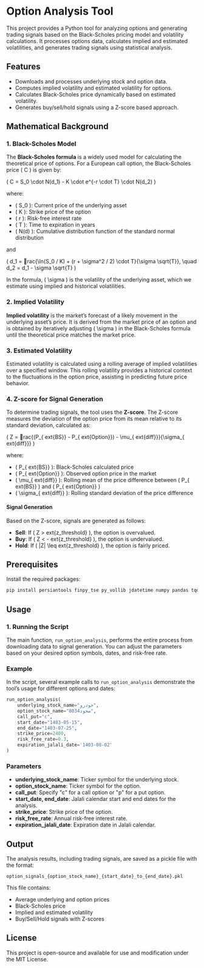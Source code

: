 
# Option Analysis Tool

This project provides a Python tool for analyzing options and generating trading signals based on the Black-Scholes pricing model and volatility calculations. It processes options data, calculates implied and estimated volatilities, and generates trading signals using statistical analysis.

## Features

- Downloads and processes underlying stock and option data.
- Computes implied volatility and estimated volatility for options.
- Calculates Black-Scholes price dynamically based on estimated volatility.
- Generates buy/sell/hold signals using a Z-score based approach.

## Mathematical Background

### 1. Black-Scholes Model

The **Black-Scholes formula** is a widely used model for calculating the theoretical price of options. For a European call option, the Black-Scholes price \( C \) is given by:

\(
C = S_0 \cdot N(d_1) - K \cdot e^{-r \cdot T} \cdot N(d_2)
\)

where:

- \( S_0 \): Current price of the underlying asset
- \( K \): Strike price of the option
- \( r \): Risk-free interest rate
- \( T \): Time to expiration in years
- \( N(d) \): Cumulative distribution function of the standard normal distribution

and

\(
d_1 = rac{\ln(S_0 / K) + (r + \sigma^2 / 2) \cdot T}{\sigma \sqrt{T}}, \quad d_2 = d_1 - \sigma \sqrt{T}
\)

In the formula, \( \sigma \) is the volatility of the underlying asset, which we estimate using implied and historical volatilities.

### 2. Implied Volatility

**Implied volatility** is the market’s forecast of a likely movement in the underlying asset’s price. It is derived from the market price of an option and is obtained by iteratively adjusting \( \sigma \) in the Black-Scholes formula until the theoretical price matches the market price.

### 3. Estimated Volatility

Estimated volatility is calculated using a rolling average of implied volatilities over a specified window. This rolling volatility provides a historical context to the fluctuations in the option price, assisting in predicting future price behavior.

### 4. Z-score for Signal Generation

To determine trading signals, the tool uses the **Z-score**. The Z-score measures the deviation of the option price from its mean relative to its standard deviation, calculated as:

\(
Z = rac{(P_{	ext{BS}} - P_{	ext{Option}}) - \mu_{	ext{diff}}}{\sigma_{	ext{diff}}}
\)

where:

- \( P_{	ext{BS}} \): Black-Scholes calculated price
- \( P_{	ext{Option}} \): Observed option price in the market
- \( \mu_{	ext{diff}} \): Rolling mean of the price difference between \( P_{	ext{BS}} \) and \( P_{	ext{Option}} \)
- \( \sigma_{	ext{diff}} \): Rolling standard deviation of the price difference

#### Signal Generation

Based on the Z-score, signals are generated as follows:

- **Sell**: If \( Z > 	ext{z_threshold} \), the option is overvalued.
- **Buy**: If \( Z < -	ext{z_threshold} \), the option is undervalued.
- **Hold**: If \( |Z| \leq 	ext{z_threshold} \), the option is fairly priced.

## Prerequisites

Install the required packages:

```bash
pip install persiantools finpy_tse py_vollib jdatetime numpy pandas tqdm
```

## Usage

### 1. Running the Script

The main function, `run_option_analysis`, performs the entire process from downloading data to signal generation. You can adjust the parameters based on your desired option symbols, dates, and risk-free rate.

### Example

In the script, several example calls to `run_option_analysis` demonstrate the tool’s usage for different options and dates:

```python
run_option_analysis(
    underlying_stock_name="خودرو",
    option_stock_name="ضخود8034",
    call_put="c",
    start_date="1403-05-15",
    end_date="1403-07-25",
    strike_price=2400,
    risk_free_rate=0.3,
    expiration_jalali_date='1403-08-02'
)
```

### Parameters

- **underlying_stock_name**: Ticker symbol for the underlying stock.
- **option_stock_name**: Ticker symbol for the option.
- **call_put**: Specify "c" for a call option or "p" for a put option.
- **start_date, end_date**: Jalali calendar start and end dates for the analysis.
- **strike_price**: Strike price of the option.
- **risk_free_rate**: Annual risk-free interest rate.
- **expiration_jalali_date**: Expiration date in Jalali calendar.

## Output

The analysis results, including trading signals, are saved as a pickle file with the format:

```
option_signals_{option_stock_name}_{start_date}_to_{end_date}.pkl
```

This file contains:
- Average underlying and option prices
- Black-Scholes price
- Implied and estimated volatility
- Buy/Sell/Hold signals with Z-scores

## License

This project is open-source and available for use and modification under the MIT License.
